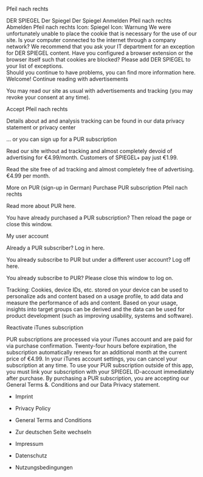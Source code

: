 Pfeil nach rechts

DER SPIEGEL Der Spiegel Der Spiegel Anmelden Pfeil nach rechts Abmelden Pfeil nach rechts Icon: Spiegel Icon: Warnung We were unfortunately unable to place the cookie that is necessary for the use of our site. Is your computer connected to the internet through a company network? We recommend that you ask your IT department for an exception for DER SPIEGEL content. Have you configured a browser extension or the browser itself such that cookies are blocked? Please add DER SPIEGEL to your list of exceptions.  
Should you continue to have problems, you can find more information here. Welcome! Continue reading with advertisements

You may read our site as usual with advertisements and tracking (you may revoke your consent at any time).

Accept Pfeil nach rechts

Details about ad and analysis tracking can be found in our data privacy statement or privacy center

… or you can sign up for a PUR subscription

Read our site without ad tracking and almost completely devoid of advertising for €4.99/month. Customers of SPIEGEL+ pay just €1.99.

Read the site free of ad tracking and almost completely free of advertising. €4.99 per month.

More on PUR (sign-up in German) Purchase PUR subscription Pfeil nach rechts

Read more about PUR here.

You have already purchased a PUR subscription? Then reload the page or close this window.

My user account

Already a PUR subscriber? Log in here.

You already subscribe to PUR but under a different user account? Log off here.

You already subscribe to PUR? Please close this window to log on.

Tracking: Cookies, device IDs, etc. stored on your device can be used to personalize ads and content based on a usage profile, to add data and measure the performance of ads and content. Based on your usage, insights into target groups can be derived and the data can be used for product development (such as improving usability, systems and software).

Reactivate iTunes subscription

PUR subscriptions are processed via your iTunes account and are paid for via purchase confirmation. Twenty-four hours before expiration, the subscription automatically renews for an additional month at the current price of €4.99. In your iTunes account settings, you can cancel your subscription at any time. To use your PUR subscription outside of this app, you must link your subscription with your SPIEGEL ID-account immediately after purchase. By purchasing a PUR subscription, you are accepting our General Terms &. Conditions and our Data Privacy statement.

*   Imprint
*   Privacy Policy
*   General Terms and Conditions

*   Zur deutschen Seite wechseln

*   Impressum
*   Datenschutz
*   Nutzungsbedingungen